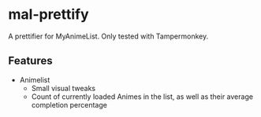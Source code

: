 # mal-prettify
A prettifier for MyAnimeList.
Only tested with Tampermonkey.

## Features
- Animelist
  - Small visual tweaks
  - Count of currently loaded Animes in the list, as well as their average completion percentage
